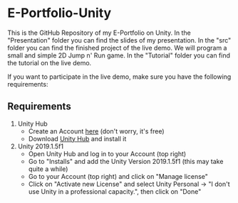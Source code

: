 # E-Portfolio-Unity

This is the GitHub Repository of my E-Portfolio on Unity.
In the "Presentation" folder you can find the slides of my presentation.
In the "src" folder you can find the finished project of the live demo. We will program a small and simple 2D Jump n' Run game.
In the "Tutorial" folder you can find the tutorial on the live demo.

If you want to participate in the live demo, make sure you have the following requirements:

## Requirements
1. Unity Hub
    - Create an Account [here](https://unity.com/de) (don't worry, it's free)
    - Download [Unity Hub](https://store.unity.com/download?ref=personal) and install it
2. Unity 2019.1.5f1
    - Open Unity Hub and log in to your Account (top right)
    - Go to "Installs" and add the Unity Version 2019.1.5f1 (this may take quite a while)
    - Go to your Account (top right) and click on "Manage license"
    - Click on "Activate new License" and select Unity Personal -> "I don't use Unity in a professional capacity.", then click on "Done"
